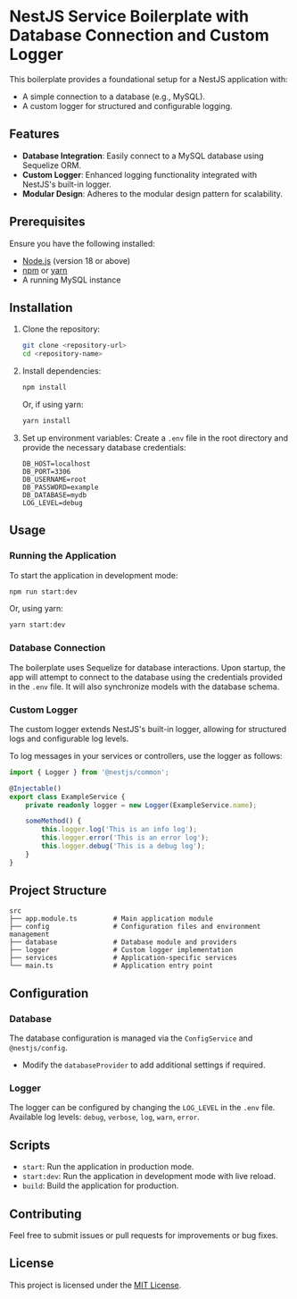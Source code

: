 # NestJS Service Boilerplate with Database Connection and Custom Logger

This boilerplate provides a foundational setup for a NestJS application with:
- A simple connection to a database (e.g., MySQL).
- A custom logger for structured and configurable logging.

## Features
- **Database Integration**: Easily connect to a MySQL database using Sequelize ORM.
- **Custom Logger**: Enhanced logging functionality integrated with NestJS's built-in logger.
- **Modular Design**: Adheres to the modular design pattern for scalability.

## Prerequisites
Ensure you have the following installed:
- [Node.js](https://nodejs.org/) (version 18 or above)
- [npm](https://www.npmjs.com/) or [yarn](https://yarnpkg.com/)
- A running MySQL instance

## Installation

1. Clone the repository:
   ```bash
   git clone <repository-url>
   cd <repository-name>
   ```

2. Install dependencies:
   ```bash
   npm install
   ```
   Or, if using yarn:
   ```bash
   yarn install
   ```

3. Set up environment variables:
   Create a `.env` file in the root directory and provide the necessary database credentials:
   ```env
   DB_HOST=localhost
   DB_PORT=3306
   DB_USERNAME=root
   DB_PASSWORD=example
   DB_DATABASE=mydb
   LOG_LEVEL=debug
   ```

## Usage

### Running the Application
To start the application in development mode:
```bash
npm run start:dev
```
Or, using yarn:
```bash
yarn start:dev
```

### Database Connection
The boilerplate uses Sequelize for database interactions. Upon startup, the app will attempt to connect to the database using the credentials provided in the `.env` file. It will also synchronize models with the database schema.

### Custom Logger
The custom logger extends NestJS's built-in logger, allowing for structured logs and configurable log levels.

To log messages in your services or controllers, use the logger as follows:
```typescript
import { Logger } from '@nestjs/common';

@Injectable()
export class ExampleService {
    private readonly logger = new Logger(ExampleService.name);

    someMethod() {
        this.logger.log('This is an info log');
        this.logger.error('This is an error log');
        this.logger.debug('This is a debug log');
    }
}
```

## Project Structure
```plaintext
src
├── app.module.ts         # Main application module
├── config                # Configuration files and environment management
├── database              # Database module and providers
├── logger                # Custom logger implementation
├── services              # Application-specific services
└── main.ts               # Application entry point
```

## Configuration

### Database
The database configuration is managed via the `ConfigService` and `@nestjs/config`.
- Modify the `databaseProvider` to add additional settings if required.

### Logger
The logger can be configured by changing the `LOG_LEVEL` in the `.env` file.
Available log levels: `debug`, `verbose`, `log`, `warn`, `error`.

## Scripts
- `start`: Run the application in production mode.
- `start:dev`: Run the application in development mode with live reload.
- `build`: Build the application for production.

## Contributing
Feel free to submit issues or pull requests for improvements or bug fixes.

## License
This project is licensed under the [MIT License](LICENSE).


